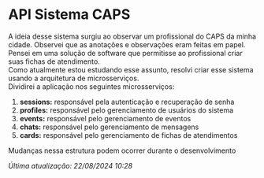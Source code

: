 # API Sistema CAPS
A ideia desse sistema surgiu ao observar um profissional do CAPS da minha cidade. Observei que as anotações e observações eram feitas em papel.  
Pensei em uma solução de software que permitisse ao profissional criar suas fichas de atendimento.  
Como atualmente estou estudando esse assunto, resolvi criar esse sistema usando a arquitetura de microsserviços.  
Dividirei a aplicação nos seguintes microsserviços:
1. **sessions:** responsável pela autenticação e recuperação de senha
2. **profiles:** responsável pelo gerenciamento de usuários do sistema
3. **events:** responsável pelo gerenciamento de eventos
4. **chats:** responsável pelo gerenciamento de mensagens
5. **cards:** responsável pelo gerenciamento de fichas de atendimentos

Mudanças nessa estrutura podem ocorrer durante o desenvolvimento  

*Última atualização: 22/08/2024 10:28*